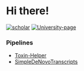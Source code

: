 # Hi there!


[![scholar](https://img.shields.io/badge/Google-Scholar-black)](https://scholar.google.com/citations?user=tr4sZH4AAAAJ&hl=en)
[![University-page](https://img.shields.io/badge/University-page-black)](https://www.mn.uio.no/cees/english/people/phd/marimaur/index.html)

### Pipelines
- [Toxin-Helper](https://github.com/MariusMaur/ToxinHelper)
- [SimpleDeNovoTranscripts](https://github.com/MariusMaur/simpledenovotranscripts)
